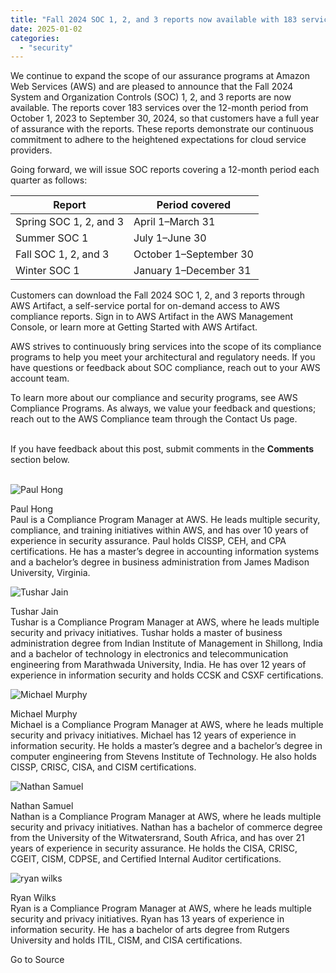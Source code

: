 ```yaml
---
title: "Fall 2024 SOC 1, 2, and 3 reports now available with 183 services in scope"
date: 2025-01-02
categories: 
  - "security"
---
```


We continue to expand the scope of our assurance programs at Amazon Web Services (AWS) and are pleased to announce that the Fall 2024 System and Organization Controls (SOC) 1, 2, and 3 reports are now available. The reports cover 183 services over the 12-month period from October 1, 2023 to September 30, 2024, so that customers have a full year of assurance with the reports. These reports demonstrate our continuous commitment to adhere to the heightened expectations for cloud service providers.

Going forward, we will issue SOC reports covering a 12-month period each quarter as follows:

| **Report** | **Period covered** |
| --- | --- |
| Spring SOC 1, 2, and 3 | April 1–March 31 |
| Summer SOC 1 | July 1–June 30 |
| Fall SOC 1, 2, and 3 | October 1–September 30 |
| Winter SOC 1 | January 1–December 31 |

Customers can download the Fall 2024 SOC 1, 2, and 3 reports through AWS Artifact, a self-service portal for on-demand access to AWS compliance reports. Sign in to AWS Artifact in the AWS Management Console, or learn more at Getting Started with AWS Artifact.

AWS strives to continuously bring services into the scope of its compliance programs to help you meet your architectural and regulatory needs. If you have questions or feedback about SOC compliance, reach out to your AWS account team.

To learn more about our compliance and security programs, see AWS Compliance Programs. As always, we value your feedback and questions; reach out to the AWS Compliance team through the Contact Us page.

   
If you have feedback about this post, submit comments in the **Comments** section below.  
 

![Paul Hong](https://d2908q01vomqb2.cloudfront.net/22d200f8670dbdb3e253a90eee5098477c95c23d/2023/08/28/paul-hong-aws.png)

Paul Hong  
Paul is a Compliance Program Manager at AWS. He leads multiple security, compliance, and training initiatives within AWS, and has over 10 years of experience in security assurance. Paul holds CISSP, CEH, and CPA certifications. He has a master’s degree in accounting information systems and a bachelor’s degree in business administration from James Madison University, Virginia.

![Tushar Jain](https://d2908q01vomqb2.cloudfront.net/22d200f8670dbdb3e253a90eee5098477c95c23d/2024/02/20/tusajain.jpg)

Tushar Jain  
Tushar is a Compliance Program Manager at AWS, where he leads multiple security and privacy initiatives. Tushar holds a master of business administration degree from Indian Institute of Management in Shillong, India and a bachelor of technology in electronics and telecommunication engineering from Marathwada University, India. He has over 12 years of experience in information security and holds CCSK and CSXF certifications.

![Michael Murphy](https://d2908q01vomqb2.cloudfront.net/22d200f8670dbdb3e253a90eee5098477c95c23d/2024/02/20/murphman.jpg)

Michael Murphy  
Michael is a Compliance Program Manager at AWS, where he leads multiple security and privacy initiatives. Michael has 12 years of experience in information security. He holds a master’s degree and a bachelor’s degree in computer engineering from Stevens Institute of Technology. He also holds CISSP, CRISC, CISA, and CISM certifications.

![Nathan Samuel](https://d2908q01vomqb2.cloudfront.net/22d200f8670dbdb3e253a90eee5098477c95c23d/2022/11/16/Nathan-Samuel.jpg)

Nathan Samuel  
Nathan is a Compliance Program Manager at AWS, where he leads multiple security and privacy initiatives. Nathan has a bachelor of commerce degree from the University of the Witwatersrand, South Africa, and has over 21 years of experience in security assurance. He holds the CISA, CRISC, CGEIT, CISM, CDPSE, and Certified Internal Auditor certifications.

![ryan wilks](https://d2908q01vomqb2.cloudfront.net/22d200f8670dbdb3e253a90eee5098477c95c23d/2022/11/16/ryan-wilks.jpg)

Ryan Wilks  
Ryan is a Compliance Program Manager at AWS, where he leads multiple security and privacy initiatives. Ryan has 13 years of experience in information security. He has a bachelor of arts degree from Rutgers University and holds ITIL, CISM, and CISA certifications.

Go to Source
